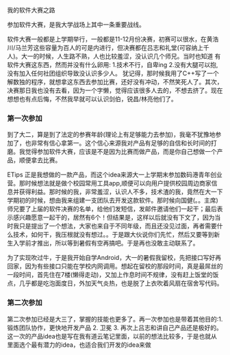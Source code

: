 我的软件大赛之路 

参加软件大赛，是我大学战场上其中一条重要战线。 

软件大赛一般都是上学期举行，一般都是11-12月份决赛，初赛可以很水，在黄浩川/马兰芳这些容量为百人的可是内进行，但决赛都在吕志和礼堂(可容纳上千人)。大一的时候，人生路不熟，人也比较羞涩，没认识几个师兄。当时也知道
有软件大赛这东西，然而并没有什么卵用: 1.技术不行，自卑ing 2.没有大腿可以抱,没有加入任何社团组织导致没认识多少人。 犹记得，那时候我用了C++写了一个解数独的程序，就想拿这东西去参加比赛，还好没有冲动，不然笑死人了。其次，决赛那日我也没有去看，因为一个字懒，觉得应该很多人去的，不想去挤了。现在想想也有点后悔，不然我早就可以认识剑伯，锐昌/林亮他们了。 

### 第一次参加

到了大二，算是到了法定的参赛年龄(理论上有足够能力去参加)，我毫不犹豫地参加了，也非常有信心拿第一。这个信心来源我对产品有足够的自信和长时间的打磨。我觉得参加软件大赛，应该是不是因为比赛而做产品，而是你自己想做一个产品，顺便拿去比赛。

ETips 正是我想做的一款产品，而这个idea来源大一上学期末参加数码港青年创业营。那时候想法就是做个校园常用工具app,顺便可以向用户提供校园周边商家信息并获得利益。那时候的我，非常羞涩，认识人不多，技术渣的我，竟然在大一下学期初的时候，想由我来组建一支团队去开发这款软件。那时候向国健(。。主席)师兄要了上届的软件决赛的名单，给他们发短信，发邮件邀请他们一起干；最后表示感兴趣愿意一起干的，居然有6个！但结果是，这样以后就没有下文了，因为当时我只是提出了一个想法，大家也来自于不同年级，而且还没见过面，再者需要什么技术，如何干，我压根就没有想过。。于是跟大伙说你们先忙，然后又要等到新生入学前才推出，所以等到暑假有空再搞吧。于是再也没敢主动联系了。

为了实现吹过牛，于是我开始自学Android，大一的暑假我留校，先把接口写好再回家，因为有些接口只能在学校内网调用。想起在留校的那段时间，真是最屌丝的一段时间，首先住在7楼(懒得走动)，又加上作息时间不规律，没有赶上饭堂的饭点，几乎都是吃泡面度日，外加天气炎热，也是脱了上衣吹着风扇在宿舍写代码。

### 第二次参加

第二次参加已经是大三了，掌握的技能也更多了。再一次参加也是带着其他目的:1. 锻炼团队协作，更快地开发产品 2. 卫冕 3. 再次上吕志和讲自己产品还是极好的。 这一次的产品idea也是写在我有道云笔记里面，以前的想法比较多，于是也就从里面选个最有潜力的idea，也适合我们开发的idea来做

